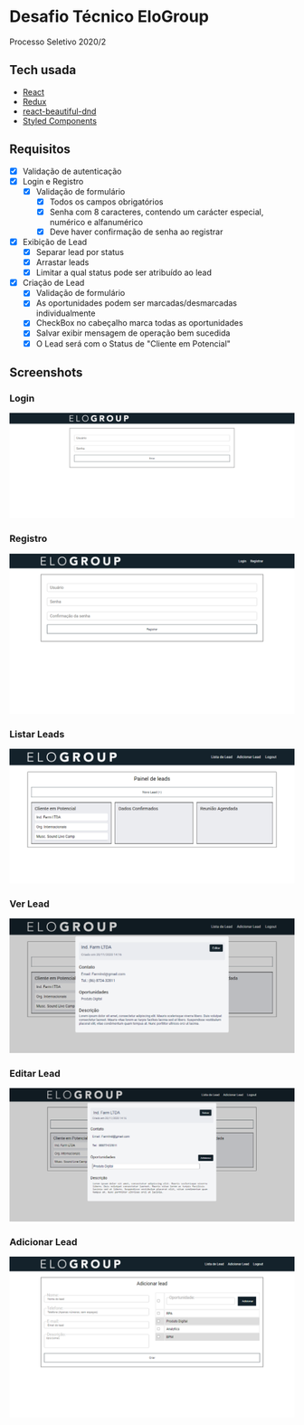 # Desafio Técnico EloGroup

Processo Seletivo 2020/2

## Tech usada

- [React](https://pt-br.reactjs.org/)
- [Redux](https://redux.js.org/)
- [react-beautiful-dnd](https://github.com/atlassian/react-beautiful-dnd)
- [Styled Components](https://styled-components.com/)

## Requisitos
-  [x] Validação de autenticação
-  [x] Login e Registro
   -  [x] Validação de formulário
      - [x] Todos os campos obrigatórios
      - [x] Senha com 8 caracteres, contendo um carácter especial, numérico e alfanumérico
      - [x] Deve haver confirmação de senha ao registrar
 - [x] Exibição de Lead
   - [x] Separar lead por status
   - [x] Arrastar leads
   - [x] Limitar a qual status pode ser atribuído ao lead
 - [x] Criação de Lead
   - [x] Validação de formulário
   - [x] As oportunidades podem ser marcadas/desmarcadas individualmente
   - [x] CheckBox no cabeçalho marca todas as oportunidades
   - [x] Salvar exibir mensagem de operação bem sucedida
   - [x] O Lead será com o Status de "Cliente em Potencial"

## Screenshots
### Login
![Login](prints/1login.png)
### Registro
![Registro](prints/2register.png)
### Listar Leads
![Leads](prints/3lead.png)
### Ver Lead
![Ver Lead](prints/4ver-lead.png)
### Editar Lead
![Editar Lead](prints/5editando-lead.png)
### Adicionar Lead
![Adicionar](prints/6adicionar-lead.png)
